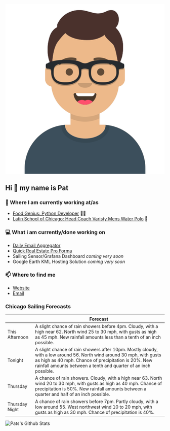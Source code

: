 [![Social banner for p-j-falconer](https://raw.githubusercontent.com/P-J-FALCONER/P-J-FALCONER/master/assets/avataaars.svg)](https://patfalconer.com/)
## Hi :wave: my name is Pat

### 💼 Where I am currently working at/as
- [Food Genius: Python Developer](https://getfoodgenius.com/) 🍔🐍
- [Latin School of Chicago: Head Coach Varisty Mens Water Polo](https://www.latinschool.org/) 🤽


### 💻 What i am currently/done working on
 - [Daily Email Aggregator](https://github.com/P-J-FALCONER/dott_daily_mail)
 - [Quick Real Estate Pro Forma](https://github.com/P-J-FALCONER/henry)
 - Sailing Sensor/Grafana Dashboard *coming very soon*
 - Google Earth KML Hosting Solution *coming very soon*

### 📫 Where to find me
 - [Website](https://patfalconer.com/)
 - [Email](mailto:patrick.j.falconer@gmail.com)


### Chicago Sailing Forecasts
|   | Forecast  |
|---|---|
| This Afternoon | A slight chance of rain showers before 4pm. Cloudy, with a high near 62. North wind 25 to 30 mph, with gusts as high as 45 mph. New rainfall amounts less than a tenth of an inch possible. |
| Tonight | A slight chance of rain showers after 10pm. Mostly cloudy, with a low around 56. North wind around 30 mph, with gusts as high as 40 mph. Chance of precipitation is 20%. New rainfall amounts between a tenth and quarter of an inch possible. |
| Thursday | A chance of rain showers. Cloudy, with a high near 63. North wind 20 to 30 mph, with gusts as high as 40 mph. Chance of precipitation is 50%. New rainfall amounts between a quarter and half of an inch possible. |
| Thursday Night | A chance of rain showers before 7pm. Partly cloudy, with a low around 55. West northwest wind 10 to 20 mph, with gusts as high as 30 mph. Chance of precipitation is 40%. |

![Pats's Github Stats](https://github-readme-stats.vercel.app/api?username=p-j-falconer&show_icons=true&theme=radical)
